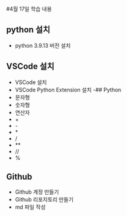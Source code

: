 #4월 17일 학습 내용 
## python 설치
- python 3.9.13 버전 설치
## VSCode 설치
- VSCode 설치
- VSCode Python Extension 설치
-## Python
- 문자형
- 숫자형
- 연산자
- \+
- \-
- \*
- /
- \*\* 
- //
- %
## Github 
- Github 계정 만들기
- Github 리포지토리 만들기
- md 파일 작성 

